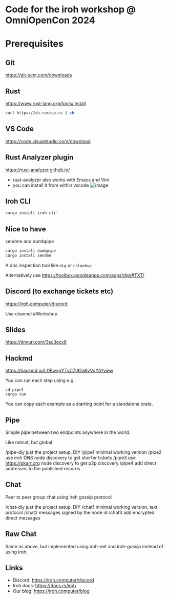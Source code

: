 # Code for the iroh workshop @ OmniOpenCon 2024

# Prerequisites

## Git

https://git-scm.com/downloads

## Rust

https://www.rust-lang.org/tools/install
```sh
curl https://sh.rustup.rs | sh
```
## VS Code

https://code.visualstudio.com/download

## Rust Analyzer plugin

https://rust-analyzer.github.io/
- rust-analyzer also works with Emacs and Vim
- you can install it from within vscode
![image](https://hackmd.io/_uploads/HJxLyV6ef0.png)

## Iroh CLI

```sh
cargo install iroh-cli`
```

## Nice to have

sendme and dumbpipe
```sh    
cargo install dumbpipe
cargo install sendme
```

A dns inspection tool like `dig` or `nslookup`

Alternatively use https://toolbox.googleapps.com/apps/dig/#TXT/

## Discord (to exchange tickets etc)

https://iroh.computer/discord

Use channel #Workshop

## Slides

https://tinyurl.com/3sc3ecx8

## Hackmd

https://hackmd.io/LI1EwvgYTvC7I92aKvVgYA?view


You can run each step using e.g.

```
cd pipe1
cargo run
```

You can copy each example as a starting point for a standalone
crate.

## Pipe

Simple pipe between two endpoints anywhere in the world.

Like netcat, but global

/pipe-diy just the project setup, DIY
/pipe1 minimal working version
/pipe2 use iroh DNS node discovery to get shorter tickets
/pipe3 use https://pkarr.org node discovery to get p2p discovery
/pipe4 add direct addresses to the published records

## Chat

Peer to peer group chat using iroh gossip protocol

/chat-diy just the project setup, DIY
/chat1 minimal working version, text protocol
/chat2 messages signed by the node id
/chat3 add encrypted direct messages

## Raw Chat

Same as above, but implemented using iroh-net and iroh-gossip instead of using
iroh.

## Links

- Discord: https://iroh.computer/discord
- Iroh docs: https://docs.rs/iroh
- Our blog: https://iroh.computer/blog

